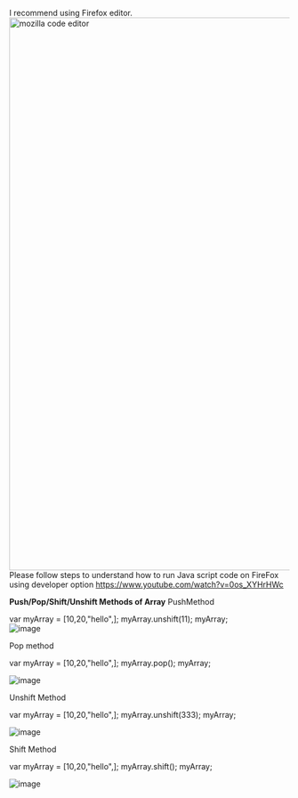 I recommend using Firefox editor.  
<img width="993" alt="mozilla code editor" src="https://user-images.githubusercontent.com/34305933/111946422-d8701280-8ab1-11eb-96a2-d07f47fa12f8.PNG">
Please follow steps to understand how to run Java script code on FireFox using developer option https://www.youtube.com/watch?v=0os_XYHrHWc

**Push/Pop/Shift/Unshift Methods of Array**
PushMethod

var myArray = [10,20,"hello",];
myArray.unshift(11);
myArray;  
![image](https://user-images.githubusercontent.com/34305933/111948824-1ff89d80-8ab6-11eb-9eab-8478671fca1c.png)


Pop method

var myArray = [10,20,"hello",];
myArray.pop();
myArray;

![image](https://user-images.githubusercontent.com/34305933/111948992-4e767880-8ab6-11eb-8fff-519cbb556c76.png)

Unshift Method

var myArray = [10,20,"hello",];
myArray.unshift(333);
myArray;

![image](https://user-images.githubusercontent.com/34305933/111949058-6c43dd80-8ab6-11eb-840d-987121675639.png)

Shift Method

var myArray = [10,20,"hello",];
myArray.shift();
myArray;

![image](https://user-images.githubusercontent.com/34305933/111949123-88477f00-8ab6-11eb-9570-5bab4e2faade.png)
 
